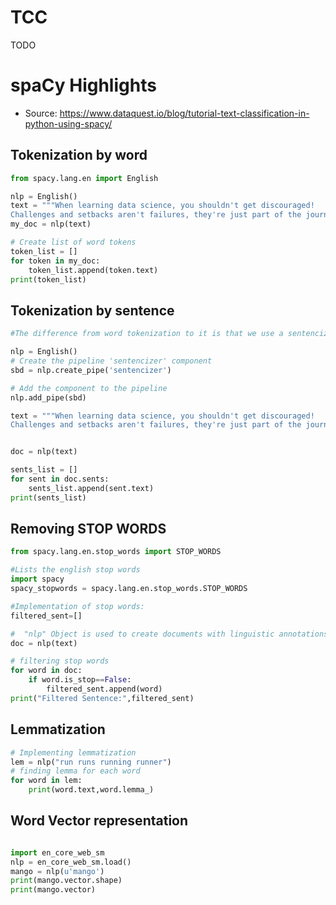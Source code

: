 # TCC
TODO



# spaCy Highlights

* Source: https://www.dataquest.io/blog/tutorial-text-classification-in-python-using-spacy/


## Tokenization by word
```Python
from spacy.lang.en import English

nlp = English()
text = """When learning data science, you shouldn't get discouraged!
Challenges and setbacks aren't failures, they're just part of the journey. You've got this!"""
my_doc = nlp(text)

# Create list of word tokens
token_list = []
for token in my_doc:
    token_list.append(token.text)
print(token_list)
```
## Tokenization by sentence
```Python
#The difference from word tokenization to it is that we use a sentencizer pipe

nlp = English()
# Create the pipeline 'sentencizer' component
sbd = nlp.create_pipe('sentencizer')

# Add the component to the pipeline
nlp.add_pipe(sbd)

text = """When learning data science, you shouldn't get discouraged!
Challenges and setbacks aren't failures, they're just part of the journey. You've got this!"""


doc = nlp(text)

sents_list = []
for sent in doc.sents:
    sents_list.append(sent.text)
print(sents_list)
```



## Removing STOP WORDS
```Python
from spacy.lang.en.stop_words import STOP_WORDS

#Lists the english stop words
import spacy
spacy_stopwords = spacy.lang.en.stop_words.STOP_WORDS

#Implementation of stop words:
filtered_sent=[]

#  "nlp" Object is used to create documents with linguistic annotations.
doc = nlp(text)

# filtering stop words
for word in doc:
    if word.is_stop==False:
        filtered_sent.append(word)
print("Filtered Sentence:",filtered_sent)
```
## Lemmatization
```Python
# Implementing lemmatization
lem = nlp("run runs running runner")
# finding lemma for each word
for word in lem:
    print(word.text,word.lemma_)
```

## Word Vector representation

```Python

import en_core_web_sm
nlp = en_core_web_sm.load()
mango = nlp(u'mango')
print(mango.vector.shape)
print(mango.vector)
```